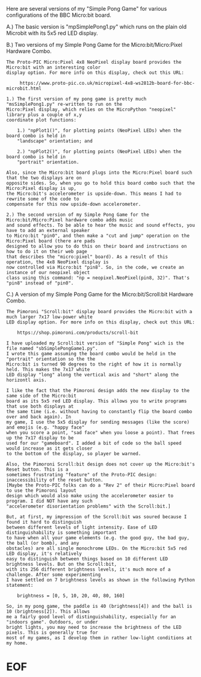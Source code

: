 Here are several versions of my "Simple Pong Game" for various configurations of the BBC Micro:bit board.

A.) The basic version is "mpSimplePong1.py" which runs on the plain old Microbit with its 5x5 red LED display.

B.) Two versions of my Simple Pong Game for the Micro:bit/Micro:Pixel Hardware Combo.

    The Proto-PIC Micro:Pixel 4x8 NeoPixel display board provides the Micro:bit with an interesting color 
    display option. For more info on this display, check out this URL:
    
         https://www.proto-pic.co.uk/micropixel-4x8-ws2812b-board-for-bbc-microbit.html

    1.) The first version of my pong game is pretty much "msSimplePong1.py" re-written to run on the 
    Micro:Pixel display, which relies on the MicroPython "neopixel" library plus a couple of x,y 
    coordinate plot functions: 

        1.) "npPlot1()", for plotting points (NeoPixel LEDs) when the board combo is held in 
        "landscape" orientation; and 
    
        2.) "npPlot2()", for plotting points (NeoPixel LEDs) when the board combo is held in 
        "portrait" orientation.

    Also, since the Micro:bit board plugs into the Micro:Pixel board such that the two displays are on 
    opposite sides. So, when you go to hold this board combo such that the Micro:Pixel display is up, 
    the Micro:bit's accelerometer is upside-down. This means I had to rewrite some of the code to 
    compensate for this now upside-down accelerometer.
    
    2.) The second version of my Simple Pong Game for the Micro:bit/Micro:Pixel hardware combo adds music 
    and sound effects. To be able to hear the music and sound effects, you have to add an external speaker 
    to Micro:bit "pin0", and then make a "cut and jump" operation on the Micro:Pixel board (there are pads 
    designed to allow you to do this on their board and instructions on how to do it on their web page 
    that describes the "micro:pixel" board). As a result of this operation, the 4x8 NeoPixel display is 
    now controlled via Micro:bit "pin8". So, in the code, we create an instance of our neopixel object
    class using this command: "np = neopixel.NeoPixel(pin8, 32)". That's "pin8" instead of "pin0".
    
C.) A version of my Simple Pong Game for the Micro:bit/Scroll:bit Hardware Combo.

    The Pimoroni "Scroll:bit" display board provides the Micro:bit with a much larger 7x17 low-power white 
    LED display option. For more info on this display, check out this URL:    
    
        https://shop.pimoroni.com/products/scroll-bit
    
    I have uploaded my Scroll:bit version of "Simple Pong" wich is the file named "sbSimplePongGame1.py".
    I wrote this game assuming the board combo would be held in the "portrait" orientation so the the 
    Micro:bit is turned 90 degrees to the right of how it is normally held. This makes the 7x17 white 
    LED display "long" along the vertical axis and "short" along the horizontl axis.
    
    I like the fact that the Pimoroni design adds the new display to the same side of the Micro:bit 
    board as its 5x5 red LED display. This allows you to write programs that use both displays at 
    the same time (i.e. without having to constantly flip the board combo over and back again). In 
    my game, I use the 5x5 display for sending messages (like the score) and emojis (e.g. "happy face" 
    when you score a point, "sad face" when you loose a point). That frees up the 7x17 display to be 
    used for our "gameboard". I added a bit of code so the ball speed would increase as it gets closer
    to the bottom of the display, so player be warned.
    
    Also, the Pimoroni Scroll:bit design does not cover up the Micro:bit's Reset button. This is a 
    sometimes frustrating "feature" of the Proto-PIC design: inaccessibility of the reset button. 
    [Maybe the Proto-PIC folks can do a "Rev 2" of their Micro:Pixel board to use the Pimoroni layout 
    design which would also make using the accelerometer easier to program. I did NOT have any such 
    "accelerometer disorientation problems" with the Scroll:bit.]
    
    But, at first, my impression of the Scroll:bit was soured because I found it hard to distinguish 
    between different levels of light intensity. Ease of LED distinguishability is something important 
    to have when all your game elements (e.g. the good guy, the bad guy, the ball (or bomb), and any 
    obstacles) are all single monochrome LEDs. On the Micro:bit 5x5 red LED display, it's relatively 
    easy to distinguish between things based on 10 different LED brightness levels. But on the Scroll:bit,
    with its 256 different brightness levels, it's much more of a challenge. After some experimenting
    I have settled on 7 brightness levels as shown in the following Python statement:
    
        brightness = [0, 5, 10, 20, 40, 80, 160]
    
    So, in my pong game, the paddle is 40 (brightness[4]) and the ball is 10 (brightness[2]). This allows 
    me a fairly good level of distinguishability, especially for an "indoors game". Outdoors, or under 
    bright lights, you may need to increase the brightness of the LED pixels. This is generally true for
    most of my games, as I develop them in rather low-light conditions at my home.

# EOF
